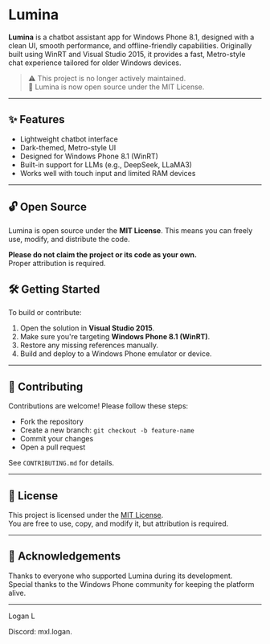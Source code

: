 # Lumina

**Lumina** is a chatbot assistant app for Windows Phone 8.1, designed with a clean UI, smooth performance, and offline-friendly capabilities. Originally built using WinRT and Visual Studio 2015, it provides a fast, Metro-style chat experience tailored for older Windows devices.

> ⚠️ This project is no longer actively maintained.  
> 📢 Lumina is now open source under the MIT License.

---

## ✨ Features

- Lightweight chatbot interface
- Dark-themed, Metro-style UI
- Designed for Windows Phone 8.1 (WinRT)
- Built-in support for LLMs (e.g., DeepSeek, LLaMA3)
- Works well with touch input and limited RAM devices

---

## 🔓 Open Source

Lumina is open source under the **MIT License**. This means you can freely use, modify, and distribute the code.

**Please do not claim the project or its code as your own.**  
Proper attribution is required.


## 🛠️ Getting Started

To build or contribute:

1. Open the solution in **Visual Studio 2015**.
2. Make sure you're targeting **Windows Phone 8.1 (WinRT)**.
3. Restore any missing references manually.
4. Build and deploy to a Windows Phone emulator or device.

---

## 🤝 Contributing

Contributions are welcome! Please follow these steps:

- Fork the repository
- Create a new branch: `git checkout -b feature-name`
- Commit your changes
- Open a pull request

See `CONTRIBUTING.md` for details.

---

## 📄 License

This project is licensed under the [MIT License](./LICENSE).  
You are free to use, copy, and modify it, but attribution is required.

---

## 🙏 Acknowledgements

Thanks to everyone who supported Lumina during its development.  
Special thanks to the Windows Phone community for keeping the platform alive.

---

Logan L

Discord: mxl.logan.

